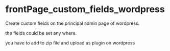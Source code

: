 # frontPage_custom_fields_wordpress
Create custom fields on the principal admin page of wordpress. 

the fields could be set any where.

you have to add to zip file and upload as plugin on wordpress
